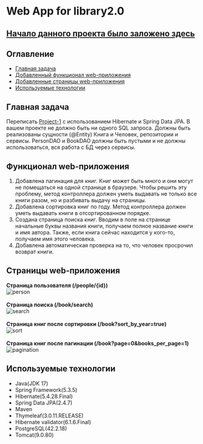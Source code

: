 # Web App for library2.0

## [Начало данного проекта было заложено здесь](https://github.com/necha143/Library/tree/master) </br>

## Оглавление
* [Главная задача](#главная-задача)
* [Добавленный функционал web-приложения](#функционал-web-приложения)
* [Добавленные страницы web-приложения](#страницы-web-приложения)
* [Используемые технологии](#используемые-технологии)

## Главная задача
Переписать [Project-1](https://github.com/necha143/Library/tree/master) с использованием Hibernate и Spring Data JPA. В вашем проекте не должно быть ни одного SQL запроса. Должны быть реализованы сущности (@Entity) Книга и Человек, репозитории и сервисы. PersonDAO и BookDAO должны быть пустыми и не должны использоваться, вся работа с БД через сервисы. </br>

## Функционал web-приложения
1) Добавлена пагинация для книг. Книг может быть много и они могут не помещаться на одной странице в браузере. Чтобы решить эту проблему, метод контроллера должен уметь выдавать не только все книги разом, но и разбивать выдачу на страницы.
2) Добавлена сортировка книг по году. Метод контроллера должен уметь выдавать книги в отсортированном порядке.
3) Создана страница поиска книг. Вводим в поле на странице начальные буквы названия книги, получаем полное название книги и имя автора. Также, если книга сейчас находится у кого-то, получаем имя этого человека.
4) Добавлена автоматическая проверка на то, что человек просрочил возврат книги.

## Страницы web-приложения
__Страница пользователя (/people/{id})__  
![person](https://github.com/necha143/Library2.0/assets/113212609/074824e6-b91f-48c8-83e8-920c81542da6)
</br> </br> 
__Страница поиска (/book/search)__  
![search](https://github.com/necha143/Library2.0/assets/113212609/9d19a08e-4bd5-44d8-9e0e-d9af907fd92e)
</br> </br> 
__Страница книг после сортировки (/book?sort_by_year=true)__  
![sort](https://github.com/necha143/Library2.0/assets/113212609/acf2d635-81cb-4d95-8e7f-403c6ac57541)
</br> </br> 
__Страница книг после пагинации (/book?page=0&books_per_page=1)__  
![pagination](https://github.com/necha143/Library2.0/assets/113212609/1b12a365-a6a1-4e07-8a7d-474a34142700)



## Используемые технологии
* Java(JDK 17)
* Spring Framework(5.3.5)
* Hibernate(5.4.28.Final)
* Spring Data JPA(2.4.7)
* Maven
* Thymeleaf(3.0.11.RELEASE)
* Hibernate validator(6.1.6.Final)
* PostgreSQL(42.2.18)
* Tomcat(9.0.80)
